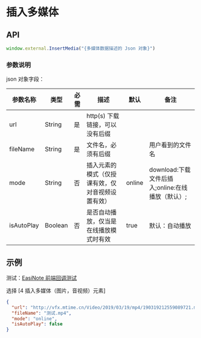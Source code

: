 # 插入多媒体

## API

```js
window.external.InsertMedia("{多媒体数据描述的 Json 对象}")
```

### 参数说明

json 对象字段：

| 参数名称   | 类型    | 必需 | 描述                                          | 默认   | 备注                                           |
|------------|---------|-----|---------------------------------------------|--------|------------------------------------------------|
| url        | String  | 是   | http(s) 下载链接，可以没有后缀                 |        |                                                |
| fileName   | String  | 是   | 文件名，必须有后缀                             |        | 用户看到的文件名                               |
| mode       | String  | 否   | 插入元素的模式（仅授课有效，仅对音视频设置有效） | online | download:下载文件后插入;online:在线播放（默认）; |
| isAutoPlay | Boolean | 否   | 是否自动播放，仅当是在线播放模式时有效         | true   | 默认：自动播放                                  |

## 示例

测试：[EasiNote 前端回调测试](https://easinote.github.io/EasiNote.ClientWebApi.Documentation/ )

选择 [4 插入多媒体（图片，音视频）元素]

```json
{
  "url": "http://vfx.mtime.cn/Video/2019/03/19/mp4/190319212559089721.mp4",
  "fileName": "测试.mp4",
  "mode": "online",
  "isAutoPlay": false
}
```
